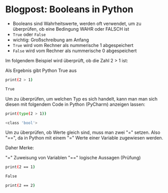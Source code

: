 # Blogpost: Booleans in Python

- Booleans sind Wahrheitswerte, werden oft verwendet, um zu überprüfen, ob eine Bedingung WAHR oder FALSCH ist
- `True` oder `False`
- wichtig: Großschreibung am Anfang
- `True` wird vom Rechner als nummerische 1 abgespeichert
- `False` wird vom Rechner als nummerische 0 abgespeichert

Im folgendem Beispiel wird überprüft, ob die Zahl 2 > 1 ist: 

Als Ergebnis gibt Python True aus

```bash
print(2 > 1)

True
```
Um zu überprüfen, um welchen Typ es sich handelt, kann man man sich diesen mit folgendem Code in Python (PyCharm) anzeigen lassen:

```bash
print(type(2 > 1))

<class 'bool'>
```
Um zu überprüfen, ob Werte gleich sind, muss man zwei "=" setzen. Also "==", da in Python mit einem "=" Werte einer Variable zugewiesen werden. 

Daher Merke: 

"=" Zuweisung von Variablen 
"==" logische Aussagen (Prüfung) 

```bash
print(2 == 1)

False
```

```bash
print(2 == 2)
```
